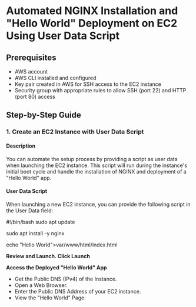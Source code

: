 # Automated NGINX Installation and "Hello World" Deployment on EC2 Using User Data Script

## Prerequisites

- AWS account
- AWS CLI installed and configured
- Key pair created in AWS for SSH access to the EC2 instance
- Security group with appropriate rules to allow SSH (port 22) and HTTP (port 80) access

## Step-by-Step Guide

### 1. Create an EC2 Instance with User Data Script

#### Description
You can automate the setup process by providing a script as user data when launching the EC2 instance. This script will run during the instance's initial boot cycle and handle the installation of NGINX and deployment of a "Hello World" app.

#### User Data Script
When launching a new EC2 instance, you can provide the following script in the User Data field:


#!/bin/bash
sudo apt update

sudo apt install -y nginx

echo "Hello World">var/www/html/index.html

**Review and Launch. Click Launch**

**Access the Deployed "Hello World" App**

- Get the Public DNS (IPv4) of the Instance.
- Open a Web Browser.
- Enter the Public DNS Address of your EC2 instance.
- View the "Hello World" Page:
